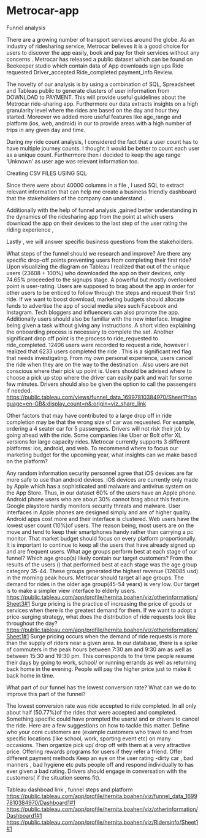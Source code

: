 # Metrocar-app
Funnel analysis 

There are a growing number of transport services around the globe. As an industry of ridesharing service, Metrocar believes it is a good choice for users to discover the app easily, book and pay for their services without any concerns . Metrocar has released a public dataset which can be found on Beekeeper studio which contain data 
of 
 App downloads
 sign ups
 Ride requested
Driver_accepted
Ride_completed
payment_info
Review.


The novelty of our analysis is  by using a combination of SQL, Spreadsheet and Tableau public to generate  clusters of user information  from DOWNLOAD to PAYMENT. This will  provide useful guidelines about the Metrocar ride-sharing app. Furthermore our data extracts insights on a high granularity level where the rides are based on the day and hour they started. Moreover we added more useful features like age_range and platform (ios, web, android) in our to provide areas with a high number of trips in any given day and time. 

During my ride count analysis, I considered the fact that a user count has  to have multiple journey counts. I thought it would be better to count each user as a unique count. Furthermore then  i decided to keep the age range ‘Unknown’  as user age was relevant information too. 


Creating CSV FILES USING SQL

Since there were about 40000 columns in a file , I used SQL to extract relevant information that can help me create a business friendly dashboard that the stakeholders of  the company can understand .

Additionally  with the help of funnel analysis ,gained better understanding in the dynamics of the ridesharing app from the point at which users download the app  on their devices to the last step of the user rating the riding experience ,  

Lastly , we will answer specific business questions from the stakeholders.










What steps of the funnel should we research and improve? Are there any specific drop-off points preventing users from completing their first ride?
Upon visualizing the diagram on Tableau I realized that out of the unique users (23608 + 100%) who downloaded the app on their devices, only 74.65% proceeded to the signups stage. A powerful but mostly overlooked point is user-rating. Users are supposed to brag about the app in order for other users to be enticed to follow through the steps and request their first ride. If we want to boost download, marketing budgets should  allocate funds to advertise the app of social media sites such Facebook and Instagram. Tech bloggers and  influencers can also promote the app. Additionally users should also be familiar with the new interface. Imagine being given a task without giving any instructions. A short video explaining the onboarding process is necessary to complete the set. Another significant drop off point is the process to ride_requested to ride_completed. 12406 users were recorded to request a ride, however I realized that 6233 users completed the ride . This is a significant red flag that needs investigating. From my own personal experience, users cancel the ride when they are on the way to the destination . Also users are not conscious where their pick up point is. Users should be advised where to choose a pick up stop where the driver can easily park and wait for some few minutes. Drivers should also be given the option to call the passengers if needed. 
https://public.tableau.com/views/funnel_data_16997810384970/Sheet1?:language=en-GB&:display_count=n&:origin=viz_share_link 




Other factors that may have contributed to a large drop off in ride completion may be that the wrong size of car was requested. For example, ordering a 4 seater car for 5 passengers. Drivers will not risk their job by going ahead with the ride. Some companies like Uber or Bolt offer XL versions for large capacity rides. 
Metrocar currently supports 3 different platforms: ios, android, and web. To recommend where to focus our marketing budget for the upcoming year, what insights can we make based on the platform?

Any random information security personnel agree that iOS devices are far more safe to use than android devices. iOS devices are currently only made by Apple which has a sophisticated anti malware and antivirus system on the App Store. Thus, in our dataset 60% of the users have an Apple phone.  Android phone users who are about  30%  cannot brag about this feature. Google playstore hardly monitors security threats and malware. 
User interfaces in Apple phones are designed  simply and are of higher quality. Android apps cost more and their interface is clustered. 
Web users have the lowest user count (10%)of users. The reason being, most users are on the move and tend to keep their smartphones handy rather than carrying a pc monitor.  That market budget should focus on every platform  proportionally. It is important to continue to keep all the users that have already signed up and are frequent users.
What age groups perform best at each stage of our funnel? Which age group(s) likely contain our target customers?
From the results of the users () that performed best at each stage was the age group category 35-44. These groups generated the highest revenue (126085 usd) in the morning peak hours. 
Metrocar should target all age groups.  The demand for rides in the older age group(45-54 years) is very low. Our target is to make a simpler view interface to elderly users.
https://public.tableau.com/app/profile/hernita.boahen/viz/otherinformation/Sheet3#1 
Surge pricing is the practice of increasing the price of goods or services when there is the greatest demand for them. If we want to adopt a price-surging strategy, what does the distribution of ride requests look like throughout the day?
https://public.tableau.com/app/profile/hernita.boahen/viz/otherinformation/Sheet1#1 
Surge pricing occurs when the demand of ride requests is more than the supply of riders near a given area. In our database, there is a spike of commuters in the peak hours between 7:30 am and 9:30 am  as well as between 15:30 and 19:30 pm. This corresponds to the time people resume their days by going to work, school/ or running errands as well as returning back home in the evening. People will pay the higher price just to make it back home in time.






What part of our funnel has the lowest conversion rate? What can we do to improve this part of the funnel?

The lowest conversion rate was ride accepted to ride completed. In all only about half (50.77%)of the rides that were accepted and completed. Something specific could have prompted the users/ and or drivers to cancel the ride. 
Here are a few suggestions on how to tackle this matter. 
Define who your  core customers are (example customers who travel to and from specific locations (like school, work, sporting event etc) on many occasions. Then organize pick up/ drop off  with them at a very attractive price. 
Offering rewards programs for users if  they refer a friend. 
Offer different payment methods
Keep an eye on the user rating -dirty car , bad manners , bad hygiene etc puts people off and respond individually to has ever given a bad rating. Drivers should  engage in conversation with the customers( if the situation seems fit).
 



Tableau dashboad link , funnel steps and platform
https://public.tableau.com/app/profile/hernita.boahen/viz/funnel_data_16997810384970/Dashboard1#1 
https://public.tableau.com/app/profile/hernita.boahen/viz/otherinformation/Dashboard1#1
https://public.tableau.com/app/profile/hernita.boahen/viz/Ridersinfo/Sheet1#1
